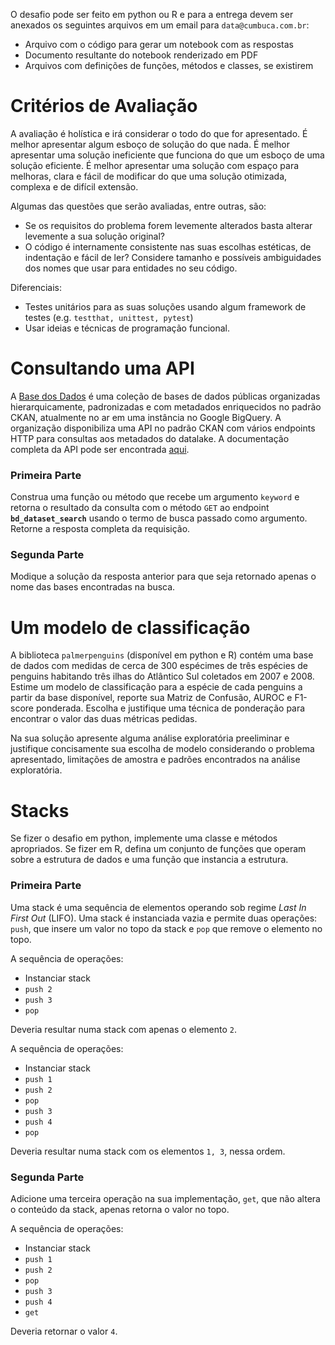O desafio pode ser feito em python ou R e para a entrega devem ser anexados os seguintes arquivos em um email para `data@cumbuca.com.br`:

- Arquivo com o código para gerar um notebook com as respostas
- Documento resultante do notebook renderizado em PDF
- Arquivos com definições de funções, métodos e classes, se existirem

# Critérios de Avaliação

A avaliação é holística e irá considerar o todo do que for apresentado. É melhor apresentar algum esboço de solução do que nada. É melhor apresentar uma solução ineficiente que funciona do que um esboço de uma solução eficiente. É melhor apresentar uma solução com espaço para melhoras, clara e fácil de modificar do que uma solução otimizada, complexa e de difícil extensão.

Algumas das questões que serão avaliadas, entre outras, são:

- Se os requisitos do problema forem levemente alterados basta alterar levemente a sua solução original?
- O código é internamente consistente nas suas escolhas estéticas, de indentação e fácil de ler? Considere tamanho e possíveis ambiguidades dos nomes que usar para entidades no seu código.

Diferenciais:

- Testes unitários para as suas soluções usando algum framework de testes (e.g. `testthat, unittest, pytest`)
- Usar ideias e técnicas de programação funcional.

# Consultando uma API

A [Base dos Dados](https://basedosdados.org/) é uma coleção de bases de dados públicas organizadas hierarquicamente, padronizadas e com metadados enriquecidos no padrão CKAN, atualmente no ar em uma instância no Google BigQuery. A organização disponibiliza uma API no padrão CKAN com vários endpoints HTTP para consultas aos metadados do datalake. A documentação completa da API pode ser encontrada [aqui](https://basedosdados.org/openapi). 

### Primeira Parte

Construa uma função ou método que recebe um argumento `keyword` e retorna o resultado da consulta com o método `GET` ao endpoint **`bd_dataset_search`** usando o termo de busca passado como argumento. Retorne a resposta completa da requisição.

### Segunda Parte 

Modique a solução da resposta anterior para que seja retornado apenas o nome das bases encontradas na busca. 

# Um modelo de classificação

A biblioteca `palmerpenguins` (disponível em python e R) contém uma base de dados com medidas de cerca de 300 espécimes de três espécies de penguins habitando três ilhas do Atlântico Sul coletados em 2007 e 2008. Estime um modelo de classificação para a espécie de cada penguins a partir da base disponível, reporte sua Matriz de Confusão, AUROC e F1-score ponderada. Escolha e justifique uma técnica de ponderação para encontrar o valor das duas métricas pedidas.

Na sua solução apresente alguma análise exploratória preeliminar e justifique concisamente sua escolha de modelo considerando o problema apresentado, limitações de amostra e padrões encontrados na análise exploratória.

# Stacks

Se fizer o desafio em python, implemente uma classe e métodos apropriados. Se fizer em R, defina um conjunto de funções que operam sobre a estrutura de dados e uma função que instancia a estrutura.

### Primeira Parte

Uma stack é uma sequência de elementos operando sob regime *Last In First Out* (LIFO). Uma stack é instanciada vazia e permite duas operações: `push`, que insere um valor no topo da stack e `pop` que remove o elemento no topo.

A sequência de operações:

- Instanciar stack
- `push 2`
- `push 3`
- `pop`

Deveria resultar numa stack com apenas o elemento `2`.

A sequência de operações:

- Instanciar stack
- `push 1`
- `push 2`
- `pop`
- `push 3`
- `push 4`
- `pop`

 Deveria resultar numa stack com os elementos `1, 3`, nessa ordem.

### Segunda Parte

Adicione uma terceira operação na sua implementação, `get`, que não altera o conteúdo da stack, apenas retorna o valor no topo.

A sequência de operações:

- Instanciar stack
- `push 1`
- `push 2`
- `pop`
- `push 3`
- `push 4`
- `get`

Deveria retornar o valor `4`.
